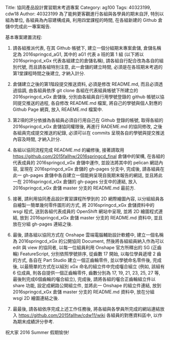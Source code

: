 Title: 協同產品設計實習期末考週專案
Category: ag100
Tags: 40323199, cdw18
Author: 40323199
為了能夠更客觀進行各組與各學員的期末自評, 特別以組為單位, 各組員為內容建構成員, 利用四堂課程的時間, 在各組新建的 Github 倉儲中完成此一專案報告.

<!-- PELICAN_END_SUMMARY -->

基本專案建置流程:

1. 請各組推派代表, 在其 Github 帳號下, 建立一個分組期末專案倉儲, 倉儲名稱定為 2016springcd_aG1, 其中的 aG1 代表 a 班的第 1 組 (以下將以 2016springcd_xGx 代表各組建立的倉儲名稱),  請各組自行配合改為各自的組別代號, 而且請各組特別注意, 此一倉儲的建立時間, 必須是在各班期末考週的第1堂課程時間之後建立, 才納入計分.

2. 倉儲建立之後的第1階段提交推送資料, 必須是修改 README.md, 而且必須透過協調, 由各組員依序 git clone 各組在代表組員帳號下所建立的 2016springcd_xGx 倉儲後, 分別由各組員自行用學號登錄的 github 帳號以協同提交推送的過程, 各自修改 README.md 檔案, 將自己的學號與個人對應的 Github Page 網頁, 放入 REAEME.md 檔案中.

3. 第2項的評分依據為各組員必須自行用自己在 Github 登錄的帳號, 取得各組的 2016springcd_xGx 倉儲協同權限後, 再進行 RADEME.md 的協同修改, 之後各組員完成提交推送的紀錄, 必須可以在 commits 呈現各自的學號與提交推送內容及時間, 才納入計分.

4. 各組以協同流程完成 README.md 的編修後, 接著請取用 <a href="https://github.com/2015fallhw/2016springcd_final">https://github.com/2015fallhw/2016springcd_final</a> 倉儲中的架構, 在各組的代表成員的 2016springcd_xGx 倉儲中運作, 並設法將其中的 pelican 網誌內容, 呈現在 2016springcd_xGx 倉儲的 gh-pages 分支中, 完成後, 請各組員在此一 gh-pages 倉儲中各自建立一個能夠呈現自我期末報告的網誌, 並且將此一在 2016springcd_xGx 倉儲的 gh-pages 分支中的連結, 放入 2016springcd_xGx 倉儲 master 分支的 README.md 最前方.

5. 接著, 請利用協同產品設計實習課程所學到的 2D 網際繪圖內容, 以分組組員各自繪製一簡單幾何零件圖形的方式, 將 2016springcd_xGx 倉儲資料中的 wsgi 程式, 送到各組代表成員的 OpenShift 網站中呈現, 並將 2D 繪圖程式連結, 放到 2016springcd_xGx 倉儲 master 分支的 README.md 資料中, 並且放在分組 gh-pages 連結之後.

6. 最後, 請各組以協同方式在 Onshape 雲端電腦輔助設計軟體中, 建立一個名稱為 2016springcd_xGx 的公開協同 Document, 然後將各組組員納入作為可以 edit 與 view 的協同者, 以每一位組員利用 Onshape 官方所釋出的 SG (正齒輪) FeatureScript, 分別依照學號排序, 從齒數 17 開始, 以每位學員遞增 2 齒的方式, 各自在 Part Studio 建立一個正齒輪零件, 並以學號命名零件後, 完成後, 以最簡單的方式在以組別 xGx 命名的組立件中完成囓合組立 (例如, 該組有 6 位成員, 則各自提供一個正齒輪零件, 齒數分別為 17, 19, 21, 23, 25, 27 等, 最後則完成6個齒輪的囓合組立), 完成後, 請將各組的囓合正齒輪組立件以 share 功能, 設定成網路公開組立件, 並將此一 Onshape 的組立件連結, 放到 2016springcd_xGx 倉儲 master 分支的 README.md 資料中, 放在分組 wsgi 2D 繪圖連結之後.

7. 最最後, 請各組依序完成上述工作任務後, 將各組與各學員所完成的網站連結放入 <a href="https://github.com/2015fallhw/cdw11/wiki">https://github.com/2015fallhw/cdw11/wiki</a> 各組員的對應資料區中, 以作為期末成績評分參考.

祝大家 2016 Summer 假期愉快!


